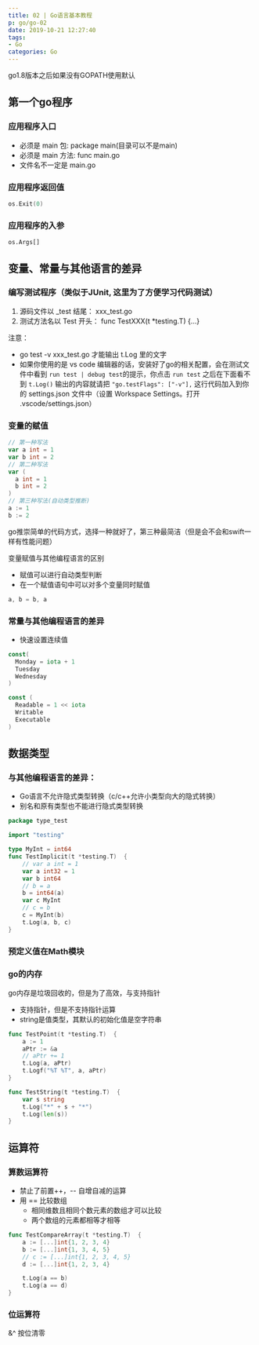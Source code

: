 ```yaml
---
title: 02 | Go语言基本教程
p: go/go-02
date: 2019-10-21 12:27:40
tags:
- Go
categories: Go
---
```


go1.8版本之后如果没有GOPATH使用默认

## 第一个go程序

### 应用程序入口
* 必须是 main 包: package main(目录可以不是main)
* 必须是 main 方法: func main.go
* 文件名不一定是 main.go

### 应用程序返回值
``` go
os.Exit(0)
```

### 应用程序的入参
```
os.Args[]
```

## 变量、常量与其他语言的差异

### 编写测试程序（类似于JUnit, 这里为了方便学习代码测试）
1. 源码文件以 _test 结尾： xxx_test.go
2. 测试方法名以 Test 开头： func TestXXX(t *testing.T) {...}

注意：
* go test -v xxx_test.go 才能输出 t.Log 里的文字
* 如果你使用的是 vs code 编辑器的话，安装好了go的相关配置，会在测试文件中看到 ` run test | debug test `的提示，你点击 `run test` 之后在下面看不到 `t.Log()` 输出的内容就请把 `"go.testFlags": ["-v"],` 这行代码加入到你的 settings.json 文件中（设置 Workspace Settings。打开 .vscode/settings.json）

### 变量的赋值

``` go
// 第一种写法
var a int = 1
var b int = 2
// 第二种写法
var (
  a int = 1
  b int = 2
)
// 第三种写法(自动类型推断)
a := 1
b := 2
```
go推崇简单的代码方式，选择一种就好了，第三种最简洁（但是会不会和swift一样有性能问题）

变量赋值与其他编程语言的区别
* 赋值可以进行自动类型判断
* 在一个赋值语句中可以对多个变量同时赋值

``` go
a, b = b, a
```

### 常量与其他编程语言的差异
* 快速设置连续值
``` go
const( 
  Monday = iota + 1
  Tuesday
  Wednesday
)

const (
  Readable = 1 << iota
  Writable
  Executable
)
```

## 数据类型

### 与其他编程语言的差异：
* Go语言不允许隐式类型转换（c/c++允许小类型向大的隐式转换）
* 别名和原有类型也不能进行隐式类型转换

``` go
package type_test

import "testing"

type MyInt = int64
func TestImplicit(t *testing.T)  {
	// var a int = 1
	var a int32 = 1
	var b int64
	// b = a
	b = int64(a)
	var c MyInt
	// c = b
	c = MyInt(b)
	t.Log(a, b, c)
}
```

### 预定义值在Math模块

### go的内存
go内存是垃圾回收的，但是为了高效，与支持指针

* 支持指针，但是不支持指针运算
* string是值类型，其默认的初始化值是空字符串

``` go
func TestPoint(t *testing.T)  {
	a := 1
	aPtr := &a
	// aPtr += 1
	t.Log(a, aPtr)
	t.Logf("%T %T", a, aPtr)
}

func TestString(t *testing.T)  {
	var s string
	t.Log("*" + s + "*")
	t.Log(len(s))
}
```

## 运算符

### 算数运算符

* 禁止了前置++，-- 自增自减的运算
* 用 == 比较数组
  * 相同维数且相同个数元素的数组才可以比较
  * 两个数组的元素都相等才相等

``` go
func TestCompareArray(t *testing.T)  {
	a := [...]int{1, 2, 3, 4}
	b := [...]int{1, 3, 4, 5}
	// c := [...]int{1, 2, 3, 4, 5}
	d := [...]int{1, 2, 3, 4}

	t.Log(a == b)
	t.Log(a == d)
}
```

### 位运算符
&^ 按位清零

``` go

```
